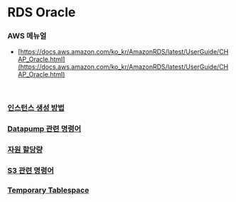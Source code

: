 RDS Oracle
===

### AWS 메뉴얼
* [https://docs.aws.amazon.com/ko_kr/AmazonRDS/latest/UserGuide/CHAP_Oracle.html](https://docs.aws.amazon.com/ko_kr/AmazonRDS/latest/UserGuide/CHAP_Oracle.html)

<br>

### [인스턴스 생성 방법](./CreateInstance/README.md)
### [Datapump 관련 명령어](./Datapump/README.md)
### [자원 할당량](./S3/README.md)
### [S3 관련 명령어](./S3/README.md)
### [Temporary Tablespace](./TemporaryTablespace/README.md)

